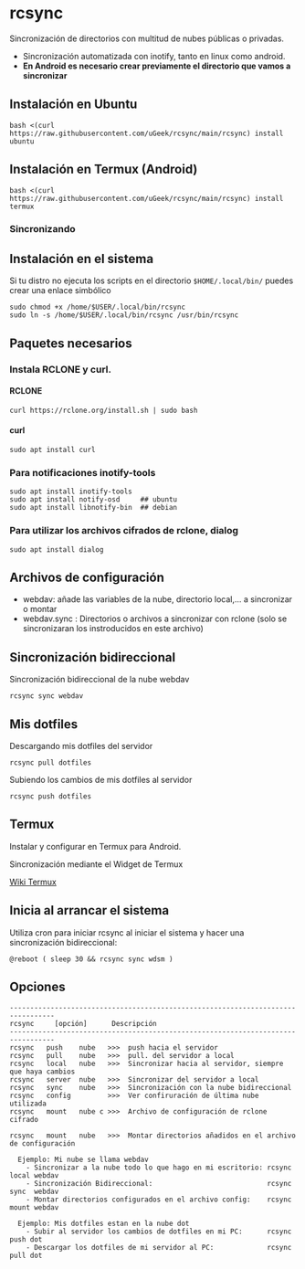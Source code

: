 # rcsync

Sincronización de directorios con multitud de nubes públicas o privadas.

- Sincronización automatizada con inotify, tanto en linux como android.
- **En Android es necesario crear previamente el directorio que vamos a sincronizar**



## Instalación en Ubuntu

```
bash <(curl https://raw.githubusercontent.com/uGeek/rcsync/main/rcsync) install ubuntu
```

## Instalación en Termux (Android)


```
bash <(curl https://raw.githubusercontent.com/uGeek/rcsync/main/rcsync) install termux
```

### Sincronizando




## Instalación en el sistema

Si tu distro no ejecuta los scripts en el directorio `$HOME/.local/bin/` puedes crear una enlace simbólico

```
sudo chmod +x /home/$USER/.local/bin/rcsync
sudo ln -s /home/$USER/.local/bin/rcsync /usr/bin/rcsync
```

## Paquetes necesarios
### Instala **RCLONE** y **curl**.


#### RCLONE
```
curl https://rclone.org/install.sh | sudo bash
```
#### curl

```
sudo apt install curl
```


### Para notificaciones inotify-tools

```
sudo apt install inotify-tools
sudo apt install notify-osd     ## ubuntu
sudo apt install libnotify-bin  ## debian    
```

### Para utilizar los archivos cifrados de rclone, dialog

```
sudo apt install dialog
```

## Archivos de configuración
- webdav:        añade las variables de la nube, directorio local,... a sincronizar o montar
- webdav.sync  : Directorios o archivos a sincronizar con rclone (solo se sincronizaran los instroducidos en este archivo)


## Sincronización bidireccional
Sincronización bidireccional de la nube webdav

```
rcsync sync webdav
```


## Mis dotfiles
Descargando mis dotfiles del servidor

```
rcsync pull dotfiles
```

Subiendo los cambios de mis dotfiles al servidor

```
rcsync push dotfiles
```


## Termux
Instalar y configurar en Termux para Android.

Sincronización mediante el Widget de Termux

[Wiki Termux](https://wiki.termux.com/wiki/Main_Page)


## Inicia al arrancar el sistema
Utiliza cron para iniciar rcsync al iniciar el sistema y hacer una sincronización bidireccional:

```
@reboot ( sleep 30 && rcsync sync wdsm )
```



## Opciones

```
---------------------------------------------------------------------------------
rcsync     [opción]      Descripción
---------------------------------------------------------------------------------
rcsync   push    nube   >>>  push hacia el servidor
rcsync   pull    nube   >>>  pull. del servidor a local
rcsync   local   nube   >>>  Sincronizar hacia al servidor, siempre que haya cambios
rcsync   server  nube   >>>  Sincronizar del servidor a local
rcsync   sync    nube   >>>  Sincronización con la nube bidireccional
rcsync   config         >>>  Ver confiruración de última nube utilizada
rcsync   mount   nube c >>>  Archivo de configuración de rclone cifrado

rcsync   mount   nube   >>>  Montar directorios añadidos en el archivo de configuración

  Ejemplo: Mi nube se llama webdav
    - Sincronizar a la nube todo lo que hago en mi escritorio: rcsync local webdav
    - Sincronización Bidireccional:                            rcsync sync  webdav 
    - Montar directorios configurados en el archivo config:    rcsync mount webdav

  Ejemplo: Mis dotfiles estan en la nube dot
    - Subir al servidor los cambios de dotfiles en mi PC:      rcsync push dot
    - Descargar los dotfiles de mi servidor al PC:             rcsync pull dot 
```

